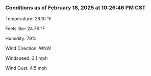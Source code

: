 ### Conditions as of February 18, 2025 at 10:26:46 PM CST 

Temperature: 28.10 &deg;F

Feels like: 24.76 &deg;F

Humidity: 79%

Wind Direction: WNW

Windspeed: 3.1 mph

Wind Gust: 4.5 mph

